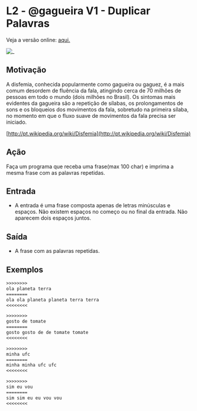 # L2 - @gagueira V1 - Duplicar Palavras

Veja a versão online: [aqui.](https://github.com/qxcodefup/arcade/blob/master/base/gagueira/Readme.md)

![_](https://raw.githubusercontent.com/qxcodefup/arcade/master/base/gagueira/cover.jpg)

## Motivação

A disfemia, conhecida popularmente como gagueira ou gaguez, é a mais comum desordem de fluência da fala, atingindo cerca de 70 milhões de pessoas em todo o mundo (dois milhões no Brasil). Os sintomas mais evidentes da gagueira são a repetição de sílabas, os prolongamentos de sons e os bloqueios dos movimentos da fala, sobretudo na primeira sílaba, no momento em que o fluxo suave de movimentos da fala precisa ser iniciado.

[http://pt.wikipedia.org/wiki/Disfemia](http://pt.wikipedia.org/wiki/Disfemia)

## Ação

Faça um programa que receba uma frase(max 100 char) e imprima a mesma frase com as palavras repetidas.

## Entrada

* A entrada é uma frase composta apenas de letras minúsculas e espaços. Não existem espaços no começo ou no final da entrada. Não aparecem dois espaços juntos.

## Saída

* A frase com as palavras repetidas.

## Exemplos

``` txt
>>>>>>>>
ola planeta terra
========
ola ola planeta planeta terra terra
<<<<<<<<

>>>>>>>>
gosto de tomate
========
gosto gosto de de tomate tomate
<<<<<<<<

>>>>>>>>
minha ufc
========
minha minha ufc ufc
<<<<<<<<

>>>>>>>>
sim eu vou
========
sim sim eu eu vou vou
<<<<<<<<
```
